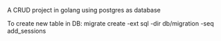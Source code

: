 A CRUD project in golang using postgres as database

To create new table in DB:
migrate create -ext sql -dir db/migration -seq add_sessions
